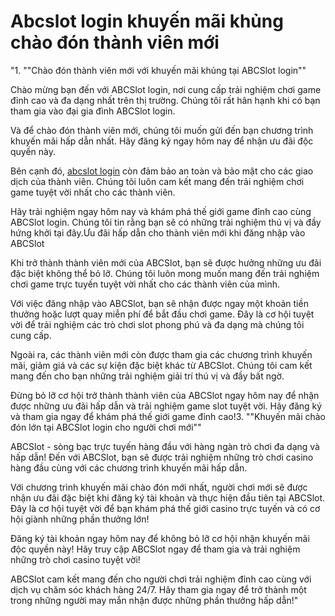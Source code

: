 # Abcslot login khuyến mãi khủng chào đón thành viên mới



"1. ""Chào đón thành viên mới với khuyến mãi khủng tại ABCSlot login""

Chào mừng bạn đến với ABCSlot login, nơi cung cấp trải nghiệm chơi game đỉnh cao và đa dạng nhất trên thị trường. Chúng tôi rất hân hạnh khi có bạn tham gia vào đại gia đình ABCSlot login.

Và để chào đón thành viên mới, chúng tôi muốn gửi đến bạn chương trình khuyến mãi hấp dẫn nhất. Hãy đăng ký ngay hôm nay để nhận ưu đãi độc quyền này.

Bên cạnh đó, [abcslot login](https://abcslot.top) còn đảm bảo an toàn và bảo mật cho các giao dịch của thành viên. Chúng tôi luôn cam kết mang đến trải nghiệm chơi game tuyệt vời nhất cho các thành viên.

Hãy trải nghiệm ngay hôm nay và khám phá thế giới game đỉnh cao cùng ABCSlot login. Chúng tôi tin rằng bạn sẽ có những trải nghiệm thú vị và đầy hứng khởi tại đây.Ưu đãi hấp dẫn cho thành viên mới khi đăng nhập vào ABCSlot

Khi trở thành thành viên mới của ABCSlot, bạn sẽ được hưởng những ưu đãi đặc biệt không thể bỏ lỡ. Chúng tôi luôn mong muốn mang đến trải nghiệm chơi game trực tuyến tuyệt vời nhất cho các thành viên của mình.

Với việc đăng nhập vào ABCSlot, bạn sẽ nhận được ngay một khoản tiền thưởng hoặc lượt quay miễn phí để bắt đầu chơi game. Đây là cơ hội tuyệt vời để trải nghiệm các trò chơi slot phong phú và đa dạng mà chúng tôi cung cấp.

Ngoài ra, các thành viên mới còn được tham gia các chương trình khuyến mãi, giảm giá và các sự kiện đặc biệt khác từ ABCSlot. Chúng tôi cam kết mang đến cho bạn những trải nghiệm giải trí thú vị và đầy bất ngờ.

Đừng bỏ lỡ cơ hội trở thành thành viên của ABCSlot ngay hôm nay để nhận được những ưu đãi hấp dẫn và trải nghiệm game slot tuyệt vời. Hãy đăng ký và tham gia ngay để khám phá thế giới game đỉnh cao!3. ""Khuyến mãi chào đón lớn tại ABCSlot login cho người chơi mới""

ABCSlot - sòng bạc trực tuyến hàng đầu với hàng ngàn trò chơi đa dạng và hấp dẫn! Đến với ABCSlot, bạn sẽ được trải nghiệm những trò chơi casino hàng đầu cùng với các chương trình khuyến mãi hấp dẫn.

Với chương trình khuyến mãi chào đón mới nhất, người chơi mới sẽ được nhận ưu đãi đặc biệt khi đăng ký tài khoản và thực hiện đầu tiên tại ABCSlot. Đây là cơ hội tuyệt vời để bạn khám phá thế giới casino trực tuyến và có cơ hội giành những phần thưởng lớn!

Đăng ký tài khoản ngay hôm nay để không bỏ lỡ cơ hội nhận khuyến mãi độc quyền này! Hãy truy cập ABCSlot ngay để tham gia và trải nghiệm những trò chơi casino tuyệt vời!

ABCSlot cam kết mang đến cho người chơi trải nghiệm đỉnh cao cùng với dịch vụ chăm sóc khách hàng 24/7. Hãy tham gia ngay để trở thành một trong những người may mắn nhận được những phần thưởng hấp dẫn!"